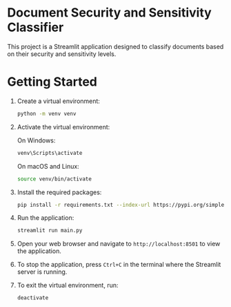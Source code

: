 # Document Security and Sensitivity Classifier

This project is a Streamlit application designed to classify documents based on their security and sensitivity levels.

# Getting Started

1. Create a virtual environment:

   ```bash
   python -m venv venv
   ```

2. Activate the virtual environment:

   On Windows:

   ```bash
   venv\Scripts\activate
   ```

   On macOS and Linux:

   ```bash
   source venv/bin/activate
   ```

3. Install the required packages:
   ```bash
   pip install -r requirements.txt --index-url https://pypi.org/simple
   ```
4. Run the application:
   ```bash
   streamlit run main.py
   ```
5. Open your web browser and navigate to `http://localhost:8501` to view the application.

6. To stop the application, press `Ctrl+C` in the terminal where the Streamlit server is running.

7. To exit the virtual environment, run:
   ```bash
   deactivate
   ```
